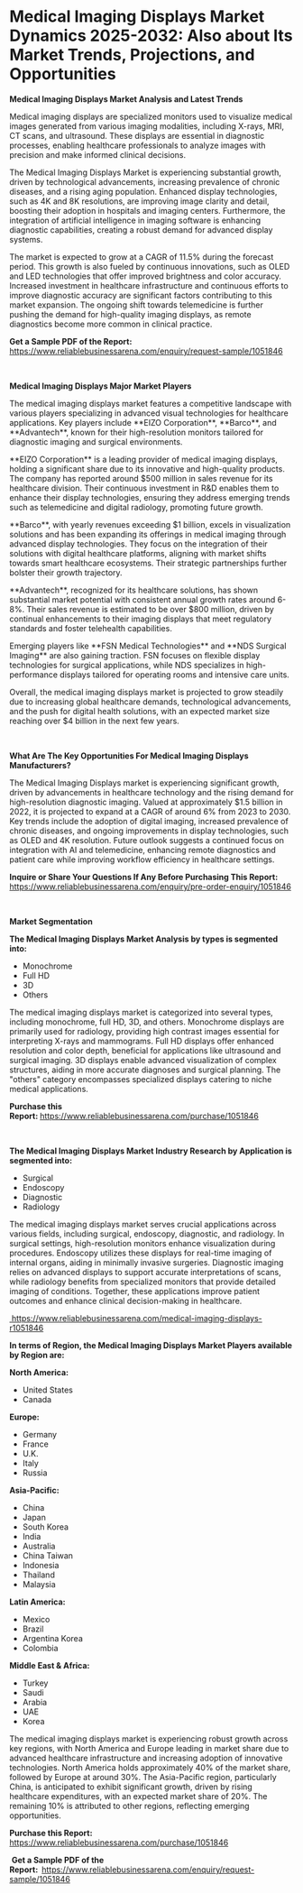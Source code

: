 <p><h1>Medical Imaging Displays Market Dynamics 2025-2032: Also about Its Market Trends, Projections, and Opportunities</h1></p><p><strong>Medical Imaging Displays Market Analysis and Latest Trends</strong></p>
<p><p>Medical imaging displays are specialized monitors used to visualize medical images generated from various imaging modalities, including X-rays, MRI, CT scans, and ultrasound. These displays are essential in diagnostic processes, enabling healthcare professionals to analyze images with precision and make informed clinical decisions.</p><p>The Medical Imaging Displays Market is experiencing substantial growth, driven by technological advancements, increasing prevalence of chronic diseases, and a rising aging population. Enhanced display technologies, such as 4K and 8K resolutions, are improving image clarity and detail, boosting their adoption in hospitals and imaging centers. Furthermore, the integration of artificial intelligence in imaging software is enhancing diagnostic capabilities, creating a robust demand for advanced display systems.</p><p>The market is expected to grow at a CAGR of 11.5% during the forecast period. This growth is also fueled by continuous innovations, such as OLED and LED technologies that offer improved brightness and color accuracy. Increased investment in healthcare infrastructure and continuous efforts to improve diagnostic accuracy are significant factors contributing to this market expansion. The ongoing shift towards telemedicine is further pushing the demand for high-quality imaging displays, as remote diagnostics become more common in clinical practice.</p></p>
<p><strong>Get a Sample PDF of the Report:&nbsp;</strong> <a href="https://www.reliablebusinessarena.com/enquiry/request-sample/1051846?utm_campaign=3566&utm_medium=2&utm_source=Github&utm_content=ia&utm_term=13042025&utm_id=medical-imaging-displays">https://www.reliablebusinessarena.com/enquiry/request-sample/1051846</a></p>
<p>&nbsp;</p>
<p><strong>Medical Imaging Displays Major Market Players</strong></p>
<p><p>The medical imaging displays market features a competitive landscape with various players specializing in advanced visual technologies for healthcare applications. Key players include **EIZO Corporation**, **Barco**, and **Advantech**, known for their high-resolution monitors tailored for diagnostic imaging and surgical environments. </p><p>**EIZO Corporation** is a leading provider of medical imaging displays, holding a significant share due to its innovative and high-quality products. The company has reported around $500 million in sales revenue for its healthcare division. Their continuous investment in R&D enables them to enhance their display technologies, ensuring they address emerging trends such as telemedicine and digital radiology, promoting future growth.</p><p>**Barco**, with yearly revenues exceeding $1 billion, excels in visualization solutions and has been expanding its offerings in medical imaging through advanced display technologies. They focus on the integration of their solutions with digital healthcare platforms, aligning with market shifts towards smart healthcare ecosystems. Their strategic partnerships further bolster their growth trajectory.</p><p>**Advantech**, recognized for its healthcare solutions, has shown substantial market potential with consistent annual growth rates around 6-8%. Their sales revenue is estimated to be over $800 million, driven by continual enhancements to their imaging displays that meet regulatory standards and foster telehealth capabilities.</p><p>Emerging players like **FSN Medical Technologies** and **NDS Surgical Imaging** are also gaining traction. FSN focuses on flexible display technologies for surgical applications, while NDS specializes in high-performance displays tailored for operating rooms and intensive care units.</p><p>Overall, the medical imaging displays market is projected to grow steadily due to increasing global healthcare demands, technological advancements, and the push for digital health solutions, with an expected market size reaching over $4 billion in the next few years.</p></p>
<p>&nbsp;</p>
<p><strong>What Are The Key Opportunities For Medical Imaging Displays Manufacturers?</strong></p>
<p><p>The Medical Imaging Displays market is experiencing significant growth, driven by advancements in healthcare technology and the rising demand for high-resolution diagnostic imaging. Valued at approximately $1.5 billion in 2022, it is projected to expand at a CAGR of around 6% from 2023 to 2030. Key trends include the adoption of digital imaging, increased prevalence of chronic diseases, and ongoing improvements in display technologies, such as OLED and 4K resolution. Future outlook suggests a continued focus on integration with AI and telemedicine, enhancing remote diagnostics and patient care while improving workflow efficiency in healthcare settings.</p></p>
<p><strong>Inquire or Share Your Questions If Any Before Purchasing This Report:</strong> <a href="https://www.reliablebusinessarena.com/enquiry/pre-order-enquiry/1051846?utm_campaign=3566&utm_medium=2&utm_source=Github&utm_content=ia&utm_term=13042025&utm_id=medical-imaging-displays">https://www.reliablebusinessarena.com/enquiry/pre-order-enquiry/1051846</a></p>
<p>&nbsp;</p>
<p><strong>Market Segmentation</strong></p>
<p><strong>The Medical Imaging Displays Market Analysis by types is segmented into:</strong></p>
<p><ul><li>Monochrome</li><li>Full HD</li><li>3D</li><li>Others</li></ul></p>
<p><p>The medical imaging displays market is categorized into several types, including monochrome, full HD, 3D, and others. Monochrome displays are primarily used for radiology, providing high contrast images essential for interpreting X-rays and mammograms. Full HD displays offer enhanced resolution and color depth, beneficial for applications like ultrasound and surgical imaging. 3D displays enable advanced visualization of complex structures, aiding in more accurate diagnoses and surgical planning. The "others" category encompasses specialized displays catering to niche medical applications.</p></p>
<p><strong>Purchase this Report:&nbsp;</strong><a href="https://www.reliablebusinessarena.com/purchase/1051846?utm_campaign=3566&utm_medium=2&utm_source=Github&utm_content=ia&utm_term=13042025&utm_id=medical-imaging-displays">https://www.reliablebusinessarena.com/purchase/1051846</a></p>
<p>&nbsp;</p>
<p><strong>The Medical Imaging Displays Market Industry Research by Application is segmented into:</strong></p>
<p><ul><li>Surgical</li><li>Endoscopy</li><li>Diagnostic</li><li>Radiology</li></ul></p>
<p><p>The medical imaging displays market serves crucial applications across various fields, including surgical, endoscopy, diagnostic, and radiology. In surgical settings, high-resolution monitors enhance visualization during procedures. Endoscopy utilizes these displays for real-time imaging of internal organs, aiding in minimally invasive surgeries. Diagnostic imaging relies on advanced displays to support accurate interpretations of scans, while radiology benefits from specialized monitors that provide detailed imaging of conditions. Together, these applications improve patient outcomes and enhance clinical decision-making in healthcare.</p></p>
<p><a href="https://www.reliablebusinessarena.com/medical-imaging-displays-r1051846?utm_campaign=3566&utm_medium=2&utm_source=Github&utm_content=ia&utm_term=13042025&utm_id=medical-imaging-displays">&nbsp;https://www.reliablebusinessarena.com/medical-imaging-displays-r1051846</a></p>
<p><strong>In terms of Region, the Medical Imaging Displays Market Players available by Region are:</strong></p>
<p>
    <p> <strong> North America: </strong>
        <ul>
            <li>United States</li>
            <li>Canada</li>
        </ul>
        </p> 
    <p> <strong> Europe: </strong>
        <ul>
            <li>Germany</li>
            <li>France</li>
            <li>U.K.</li>
            <li>Italy</li>
            <li>Russia</li>
        </ul>
        </p> 
    <p> <strong> Asia-Pacific: </strong>
        <ul>
            <li>China</li>
            <li>Japan</li>
            <li>South Korea</li>
            <li>India</li>
            <li>Australia</li>
            <li>China Taiwan</li>
            <li>Indonesia</li>
            <li>Thailand</li>
            <li>Malaysia</li>
        </ul>
        </p> 
    <p> <strong> Latin America: </strong>
        <ul>
            <li>Mexico</li>
            <li>Brazil</li>
            <li>Argentina Korea</li>
            <li>Colombia</li>
        </ul>
        </p> 
    <p> <strong> Middle East & Africa: </strong>
        <ul>
            <li>Turkey</li>
            <li>Saudi</li>
            <li>Arabia</li>
            <li>UAE</li>
            <li>Korea</li>
        </ul>
    </p>
    </p>
<p><p>The medical imaging displays market is experiencing robust growth across key regions, with North America and Europe leading in market share due to advanced healthcare infrastructure and increasing adoption of innovative technologies. North America holds approximately 40% of the market share, followed by Europe at around 30%. The Asia-Pacific region, particularly China, is anticipated to exhibit significant growth, driven by rising healthcare expenditures, with an expected market share of 20%. The remaining 10% is attributed to other regions, reflecting emerging opportunities.</p></p>
<p><strong>Purchase this Report: </strong><a href="https://www.reliablebusinessarena.com/purchase/1051846?utm_campaign=3566&utm_medium=2&utm_source=Github&utm_content=ia&utm_term=13042025&utm_id=medical-imaging-displays">https://www.reliablebusinessarena.com/purchase/1051846</a></p>
<p>&nbsp;<strong>Get a Sample PDF of the Report:&nbsp;&nbsp;</strong><a href="https://www.reliablebusinessarena.com/enquiry/request-sample/1051846?utm_campaign=3566&utm_medium=2&utm_source=Github&utm_content=ia&utm_term=13042025&utm_id=medical-imaging-displays">https://www.reliablebusinessarena.com/enquiry/request-sample/1051846</a></p>
<p><strong></strong></p>
<p><p></p><p></p><p></p></p>